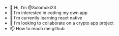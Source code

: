 - 👋 Hi, I’m @Solomoki23
- 👀 I’m interested in coding my own app
- 🌱 I’m currently learning react native
- 💞️ I’m looking to collaborate on a crypto app project
- 📫 How to reach me github

<!---
Solomoki23/Solomoki23 is a ✨ special ✨ repository because its `README.md` (this file) appears on your GitHub profile.
You can click the Preview link to take a look at your changes.
--->
